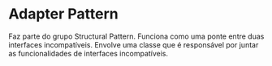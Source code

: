 # Adapter Pattern

Faz parte do grupo Structural Pattern. Funciona como uma ponte entre duas interfaces incompatíveis. Envolve uma classe que é responsável por juntar as funcionalidades de interfaces incompatíveis. 